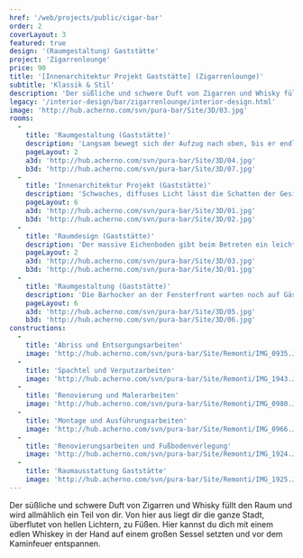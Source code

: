 ```yaml
---
href: '/web/projects/public/cigar-bar' 
order: 2
coverLayout: 3
featured: true
design: '(Raumgestaltung) Gaststätte'
project: 'Zigarrenlounge'
price: 90
title: '[Innenarchitektur Projekt Gaststätte] (Zigarrenlounge)'
subtitle: 'Klassik & Stil'
description: 'Der süßliche und schwere Duft von Zigarren und Whisky füllt den Raum und wird allmählich ein Teil von dir. Von hier aus liegt dir die ganze Stadt, überflutet von hellen Lichtern, zu Füßen. Hier kannst du dich mit einem edlen Whiskey in der Hand auf einem großen Sessel setzten und vor dem Kaminfeuer entspannen.'
legacy: '/interior-design/bar/zigarrenlounge/interior-design.html'
image: 'http://hub.acherno.com/svn/pura-bar/Site/3D/03.jpg'
rooms:
  -
    title: 'Raumgestaltung (Gaststätte)'
    description: 'Langsam bewegt sich der Aufzug nach oben, bis er endlich die oberste Etage des Hotels erreicht. Das Licht führt dich zu einer massiven Holztür hinter der du schwache Geräusche erahnten kannst. Ein Mann im schwarzen Anzug nickt dir zu und drückt die massive Messingtürklinke so als wolle er dich im Club willkommen heißen.'
    pageLayout: 2
    a3d: 'http://hub.acherno.com/svn/pura-bar/Site/3D/04.jpg'
    b3d: 'http://hub.acherno.com/svn/pura-bar/Site/3D/07.jpg'
  -
    title: 'Innenarchitektur Projekt (Gaststätte)'
    description: 'Schwaches, diffuses Licht lässt die Schatten der Gesichter im Raum spielen, übereinander fließen und als undefinierte Formen erscheinen.'
    pageLayout: 6
    a3d: 'http://hub.acherno.com/svn/pura-bar/Site/3D/01.jpg'
    b3d: 'http://hub.acherno.com/svn/pura-bar/Site/3D/02.jpg'
  -
    title: 'Raumdesign (Gaststätte)'
    description: 'Der massive Eichenboden gibt beim Betreten ein leichtes Geräusch von sich, als ob er dir sagen möchte, dass er da ist. Alle Gäste sind im Gespräch vertieft oder im tiefen Sessel in eigenen Gedanken versunken. Einige starren in die Leere, ziehen an ihre Zigarre und verstecken ihre Gesichter hinter einer dunkleren Rauchwolke. '
    pageLayout: 2
    a3d: 'http://hub.acherno.com/svn/pura-bar/Site/3D/03.jpg'
    b3d: 'http://hub.acherno.com/svn/pura-bar/Site/3D/01.jpg'
  -
    title: 'Raumgestaltung (Gaststätte)'
    description: 'Die Barhocker an der Fensterfront warten noch auf Gäste.'
    pageLayout: 6
    a3d: 'http://hub.acherno.com/svn/pura-bar/Site/3D/05.jpg'
    b3d: 'http://hub.acherno.com/svn/pura-bar/Site/3D/06.jpg'
constructions:
  - 
    title: 'Abriss und Entsorgungsarbeiten'
    image: 'http://hub.acherno.com/svn/pura-bar/Site/Remonti/IMG_0935.JPG'
  - 
    title: 'Spachtel und Verputzarbeiten'
    image: 'http://hub.acherno.com/svn/pura-bar/Site/Remonti/IMG_1943.JPG'
  - 
    title: 'Renovierung und Malerarbeiten'
    image: 'http://hub.acherno.com/svn/pura-bar/Site/Remonti/IMG_0980.JPG'
  - 
    title: 'Montage und Ausführungsarbeiten'
    image: 'http://hub.acherno.com/svn/pura-bar/Site/Remonti/IMG_0966.JPG'
  -
    title: 'Renovierungsarbeiten und Fußbodenverlegung'
    image: 'http://hub.acherno.com/svn/pura-bar/Site/Remonti/IMG_1924.JPG'
  -
    title: 'Raumausstattung Gaststätte'
    image: 'http://hub.acherno.com/svn/pura-bar/Site/Remonti/IMG_1925.JPG'
---
```

Der süßliche und schwere Duft von Zigarren und Whisky füllt den Raum und wird allmählich ein Teil von dir. Von hier aus liegt dir die ganze Stadt, überflutet von hellen Lichtern, zu Füßen. Hier kannst du dich mit einem edlen Whiskey in der Hand auf einem großen Sessel setzten und vor dem Kaminfeuer entspannen.
